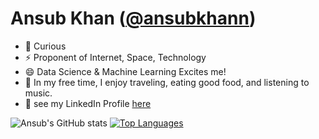 # Ansub Khan (<a href="https://twitter.com/ansubkhann">@ansubkhann</a>)
- 🔭 Curious
- ⚡ Proponent of Internet, Space, Technology 
- 😄 Data Science & Machine Learning Excites me!
- 💬 In my free time, I enjoy traveling, eating good food, and listening to music.
- 💼 see my LinkedIn Profile <a href="https://www.linkedin.com/in/ansub/">here</a>

![Ansub's GitHub stats](https://github-readme-stats.vercel.app/api?username=ansub&show_icons=&private_count=true)
[![Top Languages](https://github-readme-stats.vercel.app/api/top-langs/?username=ansub&layout=compact)]()
